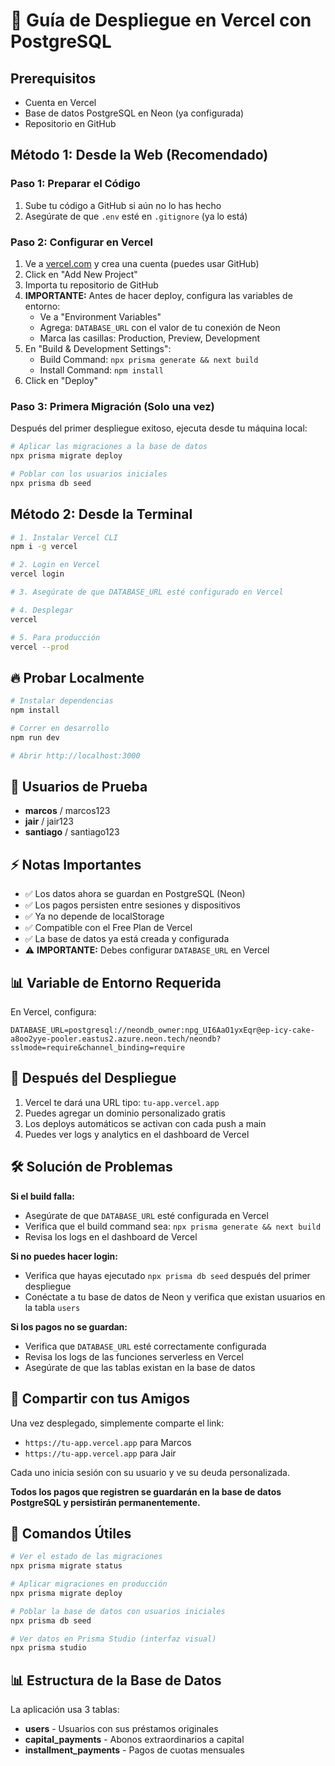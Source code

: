 # 🚀 Guía de Despliegue en Vercel con PostgreSQL

## Prerequisitos

- Cuenta en Vercel
- Base de datos PostgreSQL en Neon (ya configurada)
- Repositorio en GitHub

## Método 1: Desde la Web (Recomendado)

### Paso 1: Preparar el Código

1. Sube tu código a GitHub si aún no lo has hecho
2. Asegúrate de que `.env` esté en `.gitignore` (ya lo está)

### Paso 2: Configurar en Vercel

1. Ve a [vercel.com](https://vercel.com) y crea una cuenta (puedes usar GitHub)
2. Click en "Add New Project"
3. Importa tu repositorio de GitHub
4. **IMPORTANTE:** Antes de hacer deploy, configura las variables de entorno:
   - Ve a "Environment Variables"
   - Agrega: `DATABASE_URL` con el valor de tu conexión de Neon
   - Marca las casillas: Production, Preview, Development
5. En "Build & Development Settings":
   - Build Command: `npx prisma generate && next build`
   - Install Command: `npm install`
6. Click en "Deploy"

### Paso 3: Primera Migración (Solo una vez)

Después del primer despliegue exitoso, ejecuta desde tu máquina local:

```bash
# Aplicar las migraciones a la base de datos
npx prisma migrate deploy

# Poblar con los usuarios iniciales
npx prisma db seed
```

## Método 2: Desde la Terminal

```bash
# 1. Instalar Vercel CLI
npm i -g vercel

# 2. Login en Vercel
vercel login

# 3. Asegúrate de que DATABASE_URL esté configurado en Vercel

# 4. Desplegar
vercel

# 5. Para producción
vercel --prod
```

## 🔥 Probar Localmente

```bash
# Instalar dependencias
npm install

# Correr en desarrollo
npm run dev

# Abrir http://localhost:3000
```

## 👤 Usuarios de Prueba

- **marcos** / marcos123
- **jair** / jair123
- **santiago** / santiago123

## ⚡ Notas Importantes

- ✅ Los datos ahora se guardan en PostgreSQL (Neon)
- ✅ Los pagos persisten entre sesiones y dispositivos
- ✅ Ya no depende de localStorage
- ✅ Compatible con el Free Plan de Vercel
- ✅ La base de datos ya está creada y configurada
- ⚠️ **IMPORTANTE:** Debes configurar `DATABASE_URL` en Vercel

## 📊 Variable de Entorno Requerida

En Vercel, configura:

```
DATABASE_URL=postgresql://neondb_owner:npg_UI6AaO1yxEqr@ep-icy-cake-a8oo2yye-pooler.eastus2.azure.neon.tech/neondb?sslmode=require&channel_binding=require
```

## 🎯 Después del Despliegue

1. Vercel te dará una URL tipo: `tu-app.vercel.app`
2. Puedes agregar un dominio personalizado gratis
3. Los deploys automáticos se activan con cada push a main
4. Puedes ver logs y analytics en el dashboard de Vercel

## 🛠️ Solución de Problemas

**Si el build falla:**

- Asegúrate de que `DATABASE_URL` esté configurada en Vercel
- Verifica que el build command sea: `npx prisma generate && next build`
- Revisa los logs en el dashboard de Vercel

**Si no puedes hacer login:**

- Verifica que hayas ejecutado `npx prisma db seed` después del primer despliegue
- Conéctate a tu base de datos de Neon y verifica que existan usuarios en la tabla `users`

**Si los pagos no se guardan:**

- Verifica que `DATABASE_URL` esté correctamente configurada
- Revisa los logs de las funciones serverless en Vercel
- Asegúrate de que las tablas existan en la base de datos

## 📱 Compartir con tus Amigos

Una vez desplegado, simplemente comparte el link:

- `https://tu-app.vercel.app` para Marcos
- `https://tu-app.vercel.app` para Jair

Cada uno inicia sesión con su usuario y ve su deuda personalizada.

**Todos los pagos que registren se guardarán en la base de datos PostgreSQL y persistirán permanentemente.**

## 🔧 Comandos Útiles

```bash
# Ver el estado de las migraciones
npx prisma migrate status

# Aplicar migraciones en producción
npx prisma migrate deploy

# Poblar la base de datos con usuarios iniciales
npx prisma db seed

# Ver datos en Prisma Studio (interfaz visual)
npx prisma studio
```

## 📊 Estructura de la Base de Datos

La aplicación usa 3 tablas:

- **users** - Usuarios con sus préstamos originales
- **capital_payments** - Abonos extraordinarios a capital
- **installment_payments** - Pagos de cuotas mensuales
